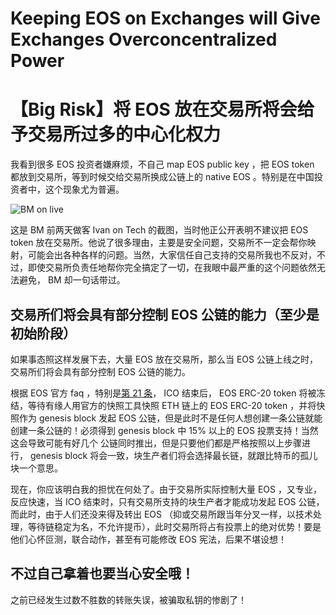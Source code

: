 # Keeping EOS on Exchanges will Give Exchanges Overconcentralized Power
# 【Big Risk】将 EOS 放在交易所将会给予交易所过多的中心化权力

我看到很多 EOS 投资者嫌麻烦，不自己 map EOS public key ，把 EOS token 都放到交易所，等到时候交给交易所换成公链上的 native EOS 。特别是在中国投资者中，这个现象尤为普遍。

![BM on live](https://res.cloudinary.com/hpiynhbhq/image/upload/v1518515636/qch5jwjlq9afip96wypb.jpg)

这是 BM 前两天做客 Ivan on Tech 的截图，当时他正公开表明不建议把 EOS token 放在交易所。他说了很多理由，主要是安全问题，交易所不一定会帮你映射，可能会出各种各样的问题。当然，大家信任自己支持的交易所我也不反对，不过，即使交易所负责任地帮你完全搞定了一切，在我眼中最严重的这个问题依然无法避免， BM 却一句话带过。

## 交易所们将会具有部分控制 EOS 公链的能力（至少是初始阶段）

如果事态照这样发展下去，大量 EOS 放在交易所，那么当 EOS 公链上线之时，交易所们将会具有部分控制 EOS 公链的能力。

根据 EOS 官方 faq ，特别是[第 21 条][75083dbf]， ICO 结束后， EOS ERC-20 token 将被冻结，等待有缘人用官方的快照工具快照 ETH 链上的 EOS ERC-20 token ，并将快照作为 genesis block 发起 EOS 公链，但是此时不是任何人想创建一条公链就能创建一条公链的！必须得到 genesis block 中 15% 以上的 EOS 投票支持！当然这会导致可能有好几个 公链同时推出，但是只要他们都是严格按照以上步骤进行， genesis block 将会一致，块生产者们将会选择最长链，就跟比特币的孤儿块一个意思。

现在，你应该明白我的担忧在何处了。由于交易所实际控制大量 EOS ，又专业，反应快速，当 ICO 结束时，只有交易所支持的块生产者才能成功发起 EOS 公链，而此时，由于人们还没来得及转出 EOS （抑或交易所跟当年分叉一样，以技术处理，等待链稳定为名，不允许提币），此时交易所将占有投票上的绝对优势！要是他们心怀叵测，联合动作，甚至有可能修改 EOS 宪法，后果不堪设想！

## 不过自己拿着也要当心安全哦！

之前已经发生过数不胜数的转账失误，被骗取私钥的惨剧了！

  [75083dbf]: https://www.eos.io/faq.html#21 "EOS faq 21"
